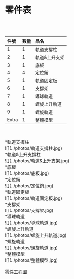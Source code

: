 # 零件表
</br>
</br>

| 件號 | 數量 | 品名 | 
| :--- | :--- | :--- | 
| 1 | 1 | 軌道支撐柱 |
| 2 | 1 | 軌道&上升支架 |
| 3 | 1 | 底板 |
| 4 | 4 | 定位銷 |
| 5 | 1 | 軌道固定板 |
| 6 | 1 | 支撐架 |
| 7 | 1 | 導球軌道 |
| 8 | 1 | 螺旋上升軌道 |
| 9 | 1 | 螺旋軌道 |
| Extra | 1| 整體模型 |

</br>
</br>
*軌道支撐柱
</br>
![](../photos/軌道支撐柱.jpg)
</br>
*軌道&上升支撐柱
</br>
![](../photos/軌道&上升支架.jpg)
</br>
*底板
</br>
![](../photos/底板.jpg)
</br>
*定位銷
</br>
![](../photos/定位銷.jpg)
</br>
*軌道固定板
</br>
![](../photos/軌道固定板.jpg)
</br>
*支撐架
</br>
![](../photos/支撐架.jpg)
</br>
*導球軌道
</br>
![](../photos/導球軌道.jpg)
</br>
*螺旋上升軌道
</br>
![](../photos/螺旋上升軌道.jpg)
</br>
*螺旋軌道
</br>
![](../photos/螺旋軌道.jpg)
</br>
*整體模型
</br>
![](../photos/整體模型.jpg)
</br>
</br>
<a href="https://github.com/s40523117/cd2018/issues/5">零件工程圖</a>
